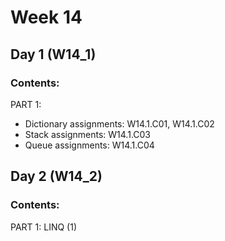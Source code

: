 # Week 14

## Day 1 (W14_1)

### Contents:

PART 1:
- Dictionary assignments: W14.1.C01, W14.1.C02
- Stack assignments: W14.1.C03
- Queue assignments: W14.1.C04

## Day 2 (W14_2)

### Contents:

PART 1: LINQ (1)